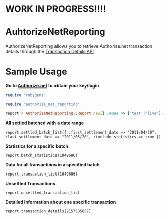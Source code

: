 # WORK IN PROGRESS!!!! 
# AuhtorizeNetReporting

AuthorizeNetReporting allows you to retrieve Authorize.net transaction details through the [Transaction Details API](http://developer.authorize.net/api/transaction_details/)

# Sample Usage
**Go to [Authorize.net](http://authorize.net) to obtain your key/login**

````ruby
require 'rubygems'

require 'authorize_net_reporting'

report = AuthorizeNetReporting::Report.new({ :mode => ['test'|'live'], :key => 'your_api_key', :login => 'your_api_login' })  
````

**All settled batched with a date range**


    report.settled_batch_list({ :first_settlement_date => "2011/04/20", :last_settlement_date => "2011/05/20", :include_statistics => true })


**Statistics for a specific batch**

    report.batch_statistics(1049686)


**Data for all transactions in a specified batch**

    report.transaction_list(1049686)


**Unsettled Transactions**

    report.unsettled_transaction_list


**Detailed information about one specific transaction**

    report.transaction_details(2157585857)
  
